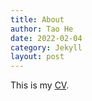 ```yaml
---
title: About
author: Tao He
date: 2022-02-04
category: Jekyll
layout: post
---
```


This is my [CV](https://omnscent.github.io/files/Omnscent_Resume.pdf).
